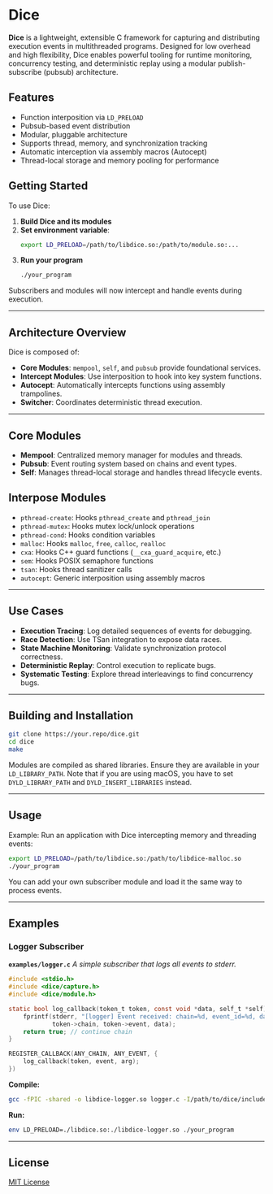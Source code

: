 # Dice

**Dice** is a lightweight, extensible C framework for capturing and
distributing execution events in multithreaded programs. Designed for low
overhead and high flexibility, Dice enables powerful tooling for runtime
monitoring, concurrency testing, and deterministic replay using a modular
publish-subscribe (pubsub) architecture.

## Features

- Function interposition via `LD_PRELOAD`
- Pubsub-based event distribution
- Modular, pluggable architecture
- Supports thread, memory, and synchronization tracking
- Automatic interception via assembly macros (Autocept)
- Thread-local storage and memory pooling for performance

## Getting Started

To use Dice:

1. **Build Dice and its modules**
2. **Set environment variable**:
   ```sh
   export LD_PRELOAD=/path/to/libdice.so:/path/to/module.so:...
   ```
3. **Run your program**
   ```sh
   ./your_program
   ```

Subscribers and modules will now intercept and handle events during execution.

---

## Architecture Overview

Dice is composed of:

- **Core Modules**: `mempool`, `self`, and `pubsub` provide foundational
  services.
- **Intercept Modules**: Use interposition to hook into key system functions.
- **Autocept**: Automatically intercepts functions using assembly trampolines.
- **Switcher**: Coordinates deterministic thread execution.

---

## Core Modules

- **Mempool**: Centralized memory manager for modules and threads.
- **Pubsub**: Event routing system based on chains and event types.
- **Self**: Manages thread-local storage and handles thread lifecycle events.

## Interpose Modules

- `pthread-create`: Hooks `pthread_create` and `pthread_join`
- `pthread-mutex`: Hooks mutex lock/unlock operations
- `pthread-cond`: Hooks condition variables
- `malloc`: Hooks `malloc`, `free`, `calloc`, `realloc`
- `cxa`: Hooks C++ guard functions (`__cxa_guard_acquire`, etc.)
- `sem`: Hooks POSIX semaphore functions
- `tsan`: Hooks thread sanitizer calls
- `autocept`: Generic interposition using assembly macros

---

## Use Cases

- **Execution Tracing**: Log detailed sequences of events for debugging.
- **Race Detection**: Use TSan integration to expose data races.
- **State Machine Monitoring**: Validate synchronization protocol correctness.
- **Deterministic Replay**: Control execution to replicate bugs.
- **Systematic Testing**: Explore thread interleavings to find concurrency bugs.

---

## Building and Installation

```sh
git clone https://your.repo/dice.git
cd dice
make
```

Modules are compiled as shared libraries. Ensure they are available in your
`LD_LIBRARY_PATH`. Note that if you are using macOS, you have to set
`DYLD_LIBRARY_PATH` and `DYLD_INSERT_LIBRARIES` instead.

---

## Usage

Example: Run an application with Dice intercepting memory and threading events:

```sh
export LD_PRELOAD=/path/to/libdice.so:/path/to/libdice-malloc.so
./your_program
```

You can add your own subscriber module and load it the same way to process events.

---

## Examples

### Logger Subscriber

**`examples/logger.c`**
*A simple subscriber that logs all events to stderr.*

```c
#include <stdio.h>
#include <dice/capture.h>
#include <dice/module.h>

static bool log_callback(token_t token, const void *data, self_t *self) {
    fprintf(stderr, "[logger] Event received: chain=%d, event_id=%d, data=%p\n",
            token->chain, token->event, data);
    return true; // continue chain
}

REGISTER_CALLBACK(ANY_CHAIN, ANY_EVENT, {
    log_callback(token, event, arg);
})
```

**Compile:**
```sh
gcc -fPIC -shared -o libdice-logger.so logger.c -I/path/to/dice/include
```

**Run:**
```sh
env LD_PRELOAD=./libdice.so:./libdice-logger.so ./your_program
```

---

## License

[MIT License](LICENSE)

